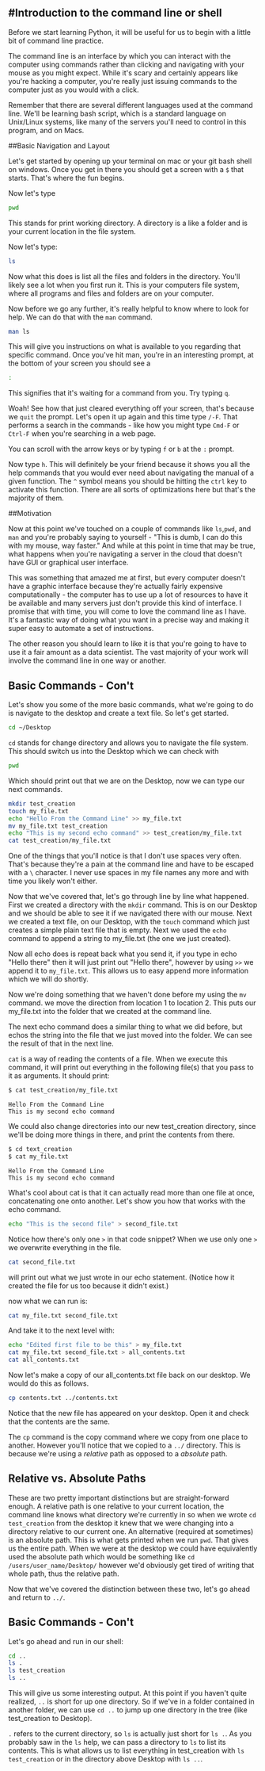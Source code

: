 #Introduction to the command line or shell
-----
Before we start learning Python, it will be useful for us to begin with a little bit of command line practice.

The command line is an interface by which you can interact with the computer using commands rather than clicking and navigating with your mouse as you might expect. While it's scary and certainly appears like you're hacking a computer, you're really just issuing commands to the computer just as you would with a click.

Remember that there are several different languages used at the command line.  We'll be learning bash script, which is a standard language on Unix/Linux systems, like many of the servers you'll need to control in this program, and on Macs.

##Basic Navigation and Layout

Let's get started by opening up your terminal on mac or your git bash shell on windows. Once you get in there you should get a screen with a `$` that starts. That's where the fun begins.

Now let's type
```sh
pwd
```

This stands for print working directory. A directory is a like a folder and is your current location in the file system.

Now let's type:
```sh
ls
```

Now what this does is list all the files and folders in the directory. You'll likely see a lot when you first run it. This is your computers file system, where all programs and files and folders are on your computer.

Now before we go any further, it's really helpful to know where to look for help. We can do that with the `man` command.

```sh
man ls
```

This will give you instructions on what is available to you regarding that specific command. Once you've hit man, you're in an interesting prompt, at the bottom of your screen you should see a

```sh
:
```

This signifies that it's waiting for a command from you. Try typing `q`.

Woah! See how that just cleared everything off your screen, that's because we `quit` the prompt. Let's open it up again and this time type `/-F`. That performs a search in the commands - like how you might type `Cmd-F` or `Ctrl-F` when you're searching in a web page.

You can scroll with the arrow keys or by typing `f` or `b` at the `:` prompt.

Now type `h`. This will definitely be your friend because it shows you all the help commands that you would ever need about navigating the manual of a given function. The `^` symbol means you should be hitting the `ctrl` key to activate this function. There are all sorts of optimizations here but that's the majority of them.

##Motivation

Now at this point we've touched on a couple of commands like `ls`,`pwd`, and `man` and you're probably saying to yourself - "This is dumb, I can do this with my mouse, way faster." And while at this point in time that may be true, what happens when you're navigating a server in the cloud that doesn't have GUI or graphical user interface.

This was something that amazed me at first, but every computer doesn't have a graphic interface because they're actually fairly expensive computationally - the computer has to use up a lot of resources to have it be available and many servers just don't provide this kind of interface. I promise that with time, you will come to love the command line as I have. It's a fantastic way of doing what you want in a precise way and making it super easy to automate a set of instructions.

The other reason you should learn to like it is that you're going to have to use it a fair amount as a data scientist. The vast majority of your work will involve the command line in one way or another.

## Basic Commands - Con't

Let's show you some of the more basic commands, what we're going to do is navigate to the desktop and create a text file. So let's get started.

```sh
cd ~/Desktop
```

`cd` stands for change directory and allows you to navigate the file system. This should switch us into the Desktop which we can check with

```sh
pwd
```

Which should print out that we are on the Desktop, now we can type our next commands.

```sh
mkdir test_creation
touch my_file.txt
echo "Hello From the Command Line" >> my_file.txt
mv my_file.txt test_creation
echo "This is my second echo command" >> test_creation/my_file.txt
cat test_creation/my_file.txt
```

One of the things that you'll notice is that I don't use spaces very often. That's because they're a pain at the command line and have to be escaped with a `\` character. I never use spaces in my file names any more and with time you likely won't either.

Now that we've covered that, let's go through line by line what happened. First we created a directory with the `mkdir` command. This is on our Desktop and we should be able to see it if we navigated there with our mouse.
Next we created a text file, on our Desktop, with the `touch` command which just creates a simple plain text file that is empty. Next we used the `echo` command to append a string to my_file.txt (the one we just created).

Now all echo does is repeat back what you send it, if you type in echo "Hello there" then it will just print out "Hello there", however by using `>>` we append it to `my_file.txt`. This allows us to easy append more information which we will do shortly.

Now we're doing something that we haven't done before my using the `mv` command. we move the direction from location 1 to location 2. This puts our my_file.txt into the folder that we created at the command line.

The next echo command does a similar thing to what we did before, but echos the string into the file that we just moved into the folder. We can see the result of that in the next line.

`cat` is a way of reading the contents of a file. When we execute this command, it will print out everything in the following file(s) that you pass to it as arguments. It should print:

```sh
$ cat test_creation/my_file.txt
```
```
Hello From the Command Line
This is my second echo command
```

We could also change directories into our new test_creation directory, since we'll be doing more things in there, and print the contents from there.

```sh
$ cd text_creation
$ cat my_file.txt
```
```
Hello From the Command Line
This is my second echo command
```


What's cool about cat is that it can actually read more than one file at once, concatenating one onto another. Let's show you how that works with the echo command.

```sh
echo "This is the second file" > second_file.txt
```

Notice how there's only one `>` in that code snippet? When we use only one `>` we overwrite everything in the file.

```sh
cat second_file.txt
```
will print out what we just wrote in our echo statement. (Notice how it created the file for us too because it didn't exist.)

now what we can run is:

```sh
cat my_file.txt second_file.txt
```
And take it to the next level with:

```sh
echo "Edited first file to be this" > my_file.txt
cat my_file.txt second_file.txt > all_contents.txt
cat all_contents.txt
```

Now let's make a copy of our all_contents.txt file back on our desktop.  We would do this as follows.

```sh
cp contents.txt ../contents.txt
```

Notice that the new file has appeared on your desktop.  Open it and check that the contents are the same.

The `cp` command is the copy command where we copy from one place to another. However you'll notice that we copied to a `../` directory. This is because we're using a *relative* path as opposed to a *absolute* path.

## Relative vs. Absolute Paths

These are two pretty important distinctions but are straight-forward enough. A relative path is one relative to your current location, the command line knows what directory we're currently in so when we wrote `cd test_creation` from the desktop it knew that we were changing into a directory relative to our current one. An alternative (required at sometimes) is an absolute path. This is what gets printed when we run `pwd`. That gives us the entire path. When we were at the desktop we could have equivalently used the absolute path which would be something like `cd /users/user_name/Desktop/` however we'd obviously get tired of writing that whole path, thus the relative path.

Now that we've covered the distinction between these two, let's go ahead and return to `../`.

## Basic Commands - Con't

Let's go ahead and run in our shell:

```sh
cd ..
ls .
ls test_creation
ls ..
```

This will give us some interesting output. At this point if you haven't quite realized, `..` is short for up one directory. So if we've in a folder contained in another folder, we can use `cd ..` to jump up one directory in the tree (like test_creation to Desktop).

`.` refers to the current directory, so `ls` is actually just short for `ls .`. As you probably saw in the `ls` help, we can pass a directory to `ls` to list its contents. This is what allows us to list everything in test_creation with `ls test_creation` or in the directory above Desktop with `ls ..`.
